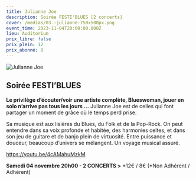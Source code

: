 ```yaml
---
title: Julianne Joe
description: Soirée FESTI'BLUES [2 concerts]
cover: /medias/03.-julianne-750x500px.png
event_time: 2023-11-04T20:00:00.000Z
lieu: Auditorium
prix_libre: false
prix_plein: 12
prix_abonné: 8
---
```

![Julianne Joe](/medias/03.-julianne-750x500px.png "Soirée FESTI'BLUES")

## Soirée FESTI’BLUES

**Le privilège d’écouter/voir une artiste complète, Blueswoman, jouer en solo n’arrive pas tous les jours …** Julianne Joe est de celles qui font partager un moment de grâce où le temps perd prise.

Sa musique est aux lisières du Blues, du Folk et de la Pop-Rock. On peut entendre dans sa voix profonde et habitée, des harmonies celtes, et dans son jeu de guitare et de banjo plein de virtuosité. Entre puissance et douceur, beaucoup d’univers se mélangent. Un voyage musical assuré.

<https://youtu.be/4cAMahuMzkM>

**Samedi 04 novembre 20h00 - 2 CONCERTS >** \*12€ / 8€ (\*Non Adhérent / Adhérent)